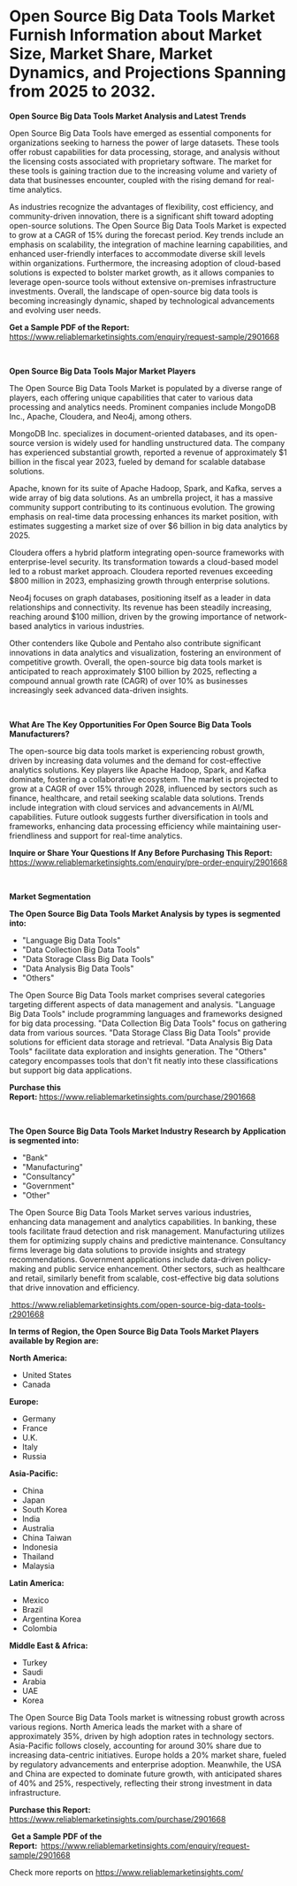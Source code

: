 <p><h1>Open Source Big Data Tools Market Furnish Information about Market Size, Market Share, Market Dynamics, and Projections Spanning from 2025 to 2032.</h1></p><p><strong>Open Source Big Data Tools Market Analysis and Latest Trends</strong></p>
<p><p>Open Source Big Data Tools have emerged as essential components for organizations seeking to harness the power of large datasets. These tools offer robust capabilities for data processing, storage, and analysis without the licensing costs associated with proprietary software. The market for these tools is gaining traction due to the increasing volume and variety of data that businesses encounter, coupled with the rising demand for real-time analytics. </p><p>As industries recognize the advantages of flexibility, cost efficiency, and community-driven innovation, there is a significant shift toward adopting open-source solutions. The Open Source Big Data Tools Market is expected to grow at a CAGR of 15% during the forecast period. Key trends include an emphasis on scalability, the integration of machine learning capabilities, and enhanced user-friendly interfaces to accommodate diverse skill levels within organizations. Furthermore, the increasing adoption of cloud-based solutions is expected to bolster market growth, as it allows companies to leverage open-source tools without extensive on-premises infrastructure investments. Overall, the landscape of open-source big data tools is becoming increasingly dynamic, shaped by technological advancements and evolving user needs.</p></p>
<p><strong>Get a Sample PDF of the Report:&nbsp;</strong> <a href="https://www.reliablemarketinsights.com/enquiry/request-sample/2901668?utm_campaign=2280&utm_medium=2&utm_source=Github&utm_content=ia&utm_term=16032025&utm_id=open-source-big-data-tools">https://www.reliablemarketinsights.com/enquiry/request-sample/2901668</a></p>
<p>&nbsp;</p>
<p><strong>Open Source Big Data Tools Major Market Players</strong></p>
<p><p>The Open Source Big Data Tools Market is populated by a diverse range of players, each offering unique capabilities that cater to various data processing and analytics needs. Prominent companies include MongoDB Inc., Apache, Cloudera, and Neo4j, among others. </p><p>MongoDB Inc. specializes in document-oriented databases, and its open-source version is widely used for handling unstructured data. The company has experienced substantial growth, reported a revenue of approximately $1 billion in the fiscal year 2023, fueled by demand for scalable database solutions.</p><p>Apache, known for its suite of Apache Hadoop, Spark, and Kafka, serves a wide array of big data solutions. As an umbrella project, it has a massive community support contributing to its continuous evolution. The growing emphasis on real-time data processing enhances its market position, with estimates suggesting a market size of over $6 billion in big data analytics by 2025.</p><p>Cloudera offers a hybrid platform integrating open-source frameworks with enterprise-level security. Its transformation towards a cloud-based model led to a robust market approach. Cloudera reported revenues exceeding $800 million in 2023, emphasizing growth through enterprise solutions.</p><p>Neo4j focuses on graph databases, positioning itself as a leader in data relationships and connectivity. Its revenue has been steadily increasing, reaching around $100 million, driven by the growing importance of network-based analytics in various industries.</p><p>Other contenders like Qubole and Pentaho also contribute significant innovations in data analytics and visualization, fostering an environment of competitive growth. Overall, the open-source big data tools market is anticipated to reach approximately $100 billion by 2025, reflecting a compound annual growth rate (CAGR) of over 10% as businesses increasingly seek advanced data-driven insights.</p></p>
<p>&nbsp;</p>
<p><strong>What Are The Key Opportunities For Open Source Big Data Tools Manufacturers?</strong></p>
<p><p>The open-source big data tools market is experiencing robust growth, driven by increasing data volumes and the demand for cost-effective analytics solutions. Key players like Apache Hadoop, Spark, and Kafka dominate, fostering a collaborative ecosystem. The market is projected to grow at a CAGR of over 15% through 2028, influenced by sectors such as finance, healthcare, and retail seeking scalable data solutions. Trends include integration with cloud services and advancements in AI/ML capabilities. Future outlook suggests further diversification in tools and frameworks, enhancing data processing efficiency while maintaining user-friendliness and support for real-time analytics.</p></p>
<p><strong>Inquire or Share Your Questions If Any Before Purchasing This Report:</strong> <a href="https://www.reliablemarketinsights.com/enquiry/pre-order-enquiry/2901668?utm_campaign=2280&utm_medium=2&utm_source=Github&utm_content=ia&utm_term=16032025&utm_id=open-source-big-data-tools">https://www.reliablemarketinsights.com/enquiry/pre-order-enquiry/2901668</a></p>
<p>&nbsp;</p>
<p><strong>Market Segmentation</strong></p>
<p><strong>The Open Source Big Data Tools Market Analysis by types is segmented into:</strong></p>
<p><ul><li>"Language Big Data Tools"</li><li>"Data Collection Big Data Tools"</li><li>"Data Storage Class Big Data Tools"</li><li>"Data Analysis Big Data Tools"</li><li>"Others"</li></ul></p>
<p><p>The Open Source Big Data Tools market comprises several categories targeting different aspects of data management and analysis. "Language Big Data Tools" include programming languages and frameworks designed for big data processing. "Data Collection Big Data Tools" focus on gathering data from various sources. "Data Storage Class Big Data Tools" provide solutions for efficient data storage and retrieval. "Data Analysis Big Data Tools" facilitate data exploration and insights generation. The "Others" category encompasses tools that don't fit neatly into these classifications but support big data applications.</p></p>
<p><strong>Purchase this Report:&nbsp;</strong><a href="https://www.reliablemarketinsights.com/purchase/2901668?utm_campaign=2280&utm_medium=2&utm_source=Github&utm_content=ia&utm_term=16032025&utm_id=open-source-big-data-tools">https://www.reliablemarketinsights.com/purchase/2901668</a></p>
<p>&nbsp;</p>
<p><strong>The Open Source Big Data Tools Market Industry Research by Application is segmented into:</strong></p>
<p><ul><li>"Bank"</li><li>"Manufacturing"</li><li>"Consultancy"</li><li>"Government"</li><li>"Other"</li></ul></p>
<p><p>The Open Source Big Data Tools Market serves various industries, enhancing data management and analytics capabilities. In banking, these tools facilitate fraud detection and risk management. Manufacturing utilizes them for optimizing supply chains and predictive maintenance. Consultancy firms leverage big data solutions to provide insights and strategy recommendations. Government applications include data-driven policy-making and public service enhancement. Other sectors, such as healthcare and retail, similarly benefit from scalable, cost-effective big data solutions that drive innovation and efficiency.</p></p>
<p><a href="https://www.reliablemarketinsights.com/open-source-big-data-tools-r2901668?utm_campaign=2280&utm_medium=2&utm_source=Github&utm_content=ia&utm_term=16032025&utm_id=open-source-big-data-tools">&nbsp;https://www.reliablemarketinsights.com/open-source-big-data-tools-r2901668</a></p>
<p><strong>In terms of Region, the Open Source Big Data Tools Market Players available by Region are:</strong></p>
<p>
    <p> <strong> North America: </strong>
        <ul>
            <li>United States</li>
            <li>Canada</li>
        </ul>
        </p> 
    <p> <strong> Europe: </strong>
        <ul>
            <li>Germany</li>
            <li>France</li>
            <li>U.K.</li>
            <li>Italy</li>
            <li>Russia</li>
        </ul>
        </p> 
    <p> <strong> Asia-Pacific: </strong>
        <ul>
            <li>China</li>
            <li>Japan</li>
            <li>South Korea</li>
            <li>India</li>
            <li>Australia</li>
            <li>China Taiwan</li>
            <li>Indonesia</li>
            <li>Thailand</li>
            <li>Malaysia</li>
        </ul>
        </p> 
    <p> <strong> Latin America: </strong>
        <ul>
            <li>Mexico</li>
            <li>Brazil</li>
            <li>Argentina Korea</li>
            <li>Colombia</li>
        </ul>
        </p> 
    <p> <strong> Middle East & Africa: </strong>
        <ul>
            <li>Turkey</li>
            <li>Saudi</li>
            <li>Arabia</li>
            <li>UAE</li>
            <li>Korea</li>
        </ul>
    </p>
    </p>
<p><p>The Open Source Big Data Tools market is witnessing robust growth across various regions. North America leads the market with a share of approximately 35%, driven by high adoption rates in technology sectors. Asia-Pacific follows closely, accounting for around 30% share due to increasing data-centric initiatives. Europe holds a 20% market share, fueled by regulatory advancements and enterprise adoption. Meanwhile, the USA and China are expected to dominate future growth, with anticipated shares of 40% and 25%, respectively, reflecting their strong investment in data infrastructure.</p></p>
<p><strong>Purchase this Report: </strong><a href="https://www.reliablemarketinsights.com/purchase/2901668?utm_campaign=2280&utm_medium=2&utm_source=Github&utm_content=ia&utm_term=16032025&utm_id=open-source-big-data-tools">https://www.reliablemarketinsights.com/purchase/2901668</a></p>
<p>&nbsp;<strong>Get a Sample PDF of the Report:&nbsp;&nbsp;</strong><a href="https://www.reliablemarketinsights.com/enquiry/request-sample/2901668?utm_campaign=2280&utm_medium=2&utm_source=Github&utm_content=ia&utm_term=16032025&utm_id=open-source-big-data-tools">https://www.reliablemarketinsights.com/enquiry/request-sample/2901668</a></p>
<p><strong></strong></p>
<p>Check more reports on <a href="https://www.reliablemarketinsights.com/?utm_campaign=2280&utm_medium=2&utm_source=Github&utm_content=ia&utm_term=16032025&utm_id=open-source-big-data-tools">https://www.reliablemarketinsights.com/</a></p>